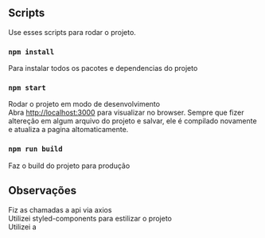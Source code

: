 
## Scripts
Use esses scripts para rodar o projeto.

### `npm install`

Para instalar todos os pacotes e dependencias do projeto 

### `npm start`

Rodar o projeto em modo de desenvolvimento<br />
Abra [http://localhost:3000](http://localhost:3000) para visualizar no browser.
Sempre que fizer altereção em algum arquivo do projeto e salvar, ele é compilado novamente e atualiza a pagina altomaticamente.


### `npm run build`

Faz o build do projeto para produção

## Observações

Fiz as chamadas a api via axios <br />
Utilizei styled-components para estilizar o projeto <br />
Utilizei a 

